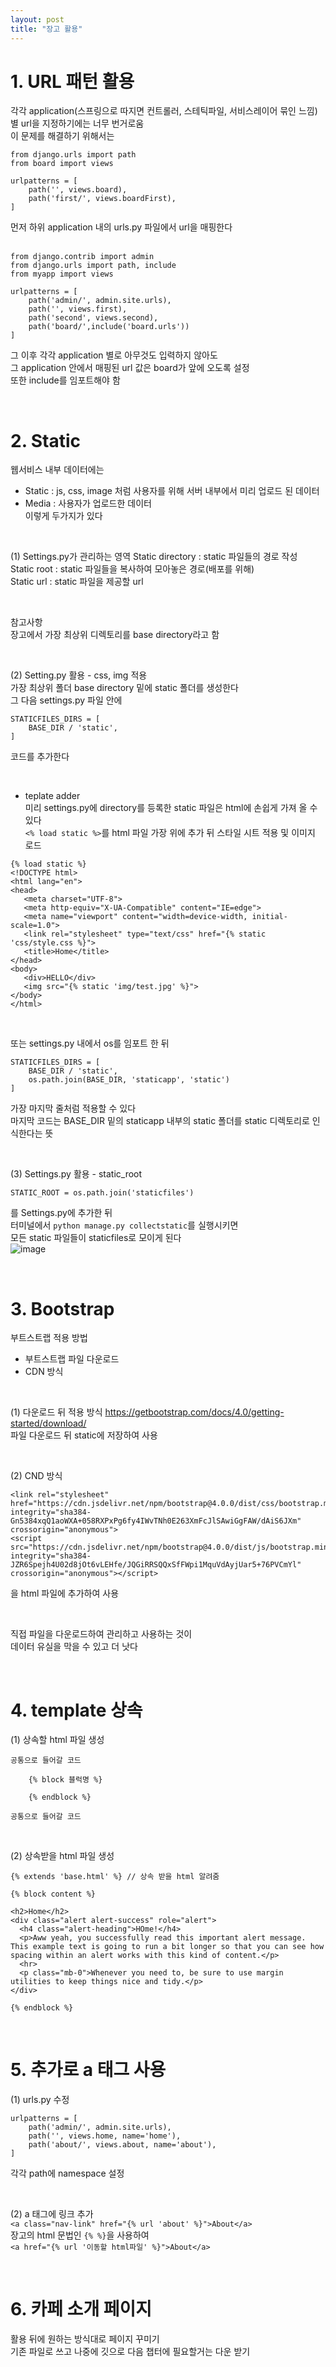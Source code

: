 ```yaml
---
layout: post
title: "장고 활용"
---
```


# 1. URL 패턴 활용  
각각 application(스프링으로 따지면 컨트롤러, 스테틱파일, 서비스레이어 묶인 느낌)  
별 url을 지정하기에는 너무 번거로움  
이 문제를 해결하기 위해서는  
```
from django.urls import path
from board import views

urlpatterns = [
    path('', views.board),
    path('first/', views.boardFirst),
]
```
먼저 하위 application 내의 urls.py 파일에서 url을 매핑한다  
<br>

```
from django.contrib import admin
from django.urls import path, include
from myapp import views

urlpatterns = [
    path('admin/', admin.site.urls),
    path('', views.first),
    path('second', views.second),
    path('board/',include('board.urls'))
]
```
그 이후 각각 application 별로 아무것도 입력하지 않아도  
그 application 안에서 매핑된 url 값은 board가 앞에 오도록 설정  
또한 include를 임포트해야 함  

<br>

# 2. Static
웹서비스 내부 데이터에는  
- Static : js, css, image 처럼 사용자를 위해 서버 내부에서 미리 업로드 된 데이터  
- Media : 사용자가 업로드한 데이터  
이렇게 두가지가 있다  

<br>

(1) Settings.py가 관리하는 영역
Static directory : static 파일들의 경로 작성  
Static root : static 파일들을 복사하여 모아놓은 경로(배포를 위해)  
Static url : static 파일을 제공할 url  

<br>

참고사항  
장고에서 가장 최상위 디렉토리를 base directory라고 함  

<br>

(2) Setting.py 활용 - css, img 적용  
가장 최상위 폴더 base directory 밑에 static 폴더를 생성한다  
그 다음 settings.py 파일 안에  
```
STATICFILES_DIRS = [
    BASE_DIR / 'static', 
]
```
코드를 추가한다  

<br>

- teplate adder  
 미리 settings.py에 directory를 등록한 static 파일은 html에 손쉽게 가져 올 수 있다  
 `<% load static %>`를 html 파일 가장 위에 추가 뒤
 스타일 시트 적용 및 이미지 로드  
 ```
{% load static %}
<!DOCTYPE html>
<html lang="en">
<head>
    <meta charset="UTF-8">
    <meta http-equiv="X-UA-Compatible" content="IE=edge">
    <meta name="viewport" content="width=device-width, initial-scale=1.0">
    <link rel="stylesheet" type="text/css" href="{% static 'css/style.css %}">
    <title>Home</title>
</head>
<body>
    <div>HELLO</div>
    <img src="{% static 'img/test.jpg' %}">
</body>
</html>
 ```
 
<br>

또는 settings.py 내에서 os를 임포트 한 뒤  
```
STATICFILES_DIRS = [
    BASE_DIR / 'static', 
    os.path.join(BASE_DIR, 'staticapp', 'static')
]
```
가장 마지막 줄처럼 적용할 수 있다  
마지막 코드는 BASE_DIR 밑의 staticapp 내부의 static 폴더를 static 디렉토리로 인식한다는 뜻  

<br>

(3) Settings.py 활용 - static_root  
```
STATIC_ROOT = os.path.join('staticfiles')
```
를 Settings.py에 추가한 뒤  
터미널에서 `python manage.py collectstatic`를 실행시키면  
모든 static 파일들이 staticfiles로 모이게 된다  
![image](https://user-images.githubusercontent.com/86642180/170914394-0dacf750-446d-4e50-be69-e0233226ff87.png)

<br>

# 3. Bootstrap
부트스트랩 적용 방법  
- 부트스트랩 파일 다운로드
- CDN 방식

<br>

(1) 다운로드 뒤 적용 방식
https://getbootstrap.com/docs/4.0/getting-started/download/  
파일 다운로드 뒤 static에 저장하여 사용  

<br>

(2) CND 방식  
```
<link rel="stylesheet" href="https://cdn.jsdelivr.net/npm/bootstrap@4.0.0/dist/css/bootstrap.min.css" integrity="sha384-Gn5384xqQ1aoWXA+058RXPxPg6fy4IWvTNh0E263XmFcJlSAwiGgFAW/dAiS6JXm" crossorigin="anonymous">
<script src="https://cdn.jsdelivr.net/npm/bootstrap@4.0.0/dist/js/bootstrap.min.js" integrity="sha384-JZR6Spejh4U02d8jOt6vLEHfe/JQGiRRSQQxSfFWpi1MquVdAyjUar5+76PVCmYl" crossorigin="anonymous"></script>
```
을 html 파일에 추가하여 사용  

<br>

직접 파일을 다운로드하여 관리하고 사용하는 것이  
데이터 유실을 막을 수 있고 더 낫다  

<br>

# 4. template 상속
(1) 상속할 html 파일 생성  
```
공통으로 들어갈 코드

    {% block 블럭명 %}

    {% endblock %}

공통으로 들어갈 코드
```

<br>

(2) 상속받을 html 파일 생성
```
{% extends 'base.html' %} // 상속 받을 html 알려줌

{% block content %}

<h2>Home</h2>
<div class="alert alert-success" role="alert">
  <h4 class="alert-heading">HOme!</h4>
  <p>Aww yeah, you successfully read this important alert message. This example text is going to run a bit longer so that you can see how spacing within an alert works with this kind of content.</p>
  <hr>
  <p class="mb-0">Whenever you need to, be sure to use margin utilities to keep things nice and tidy.</p>
</div>

{% endblock %}
```

<br>

# 5. 추가로 a 태그 사용  
(1) urls.py 수정  
```
urlpatterns = [
    path('admin/', admin.site.urls),
    path('', views.home, name='home'),
    path('about/', views.about, name='about'),
]
```
각각 path에 namespace 설정  

<br>

(2) a 태그에 링크 추가  
`<a class="nav-link" href="{% url 'about' %}">About</a>`  
장고의 html 문법인 `{% %}`을 사용하여  
`<a href="{% url '이동할 html파일' %}">About</a>`  

<br>

# 6. 카페 소개 페이지
활용 뒤에 원하는 방식대로 페이지 꾸미기  
기존 파일로 쓰고 나중에 깃으로 다음 챕터에 필요할거는 다운 받기

